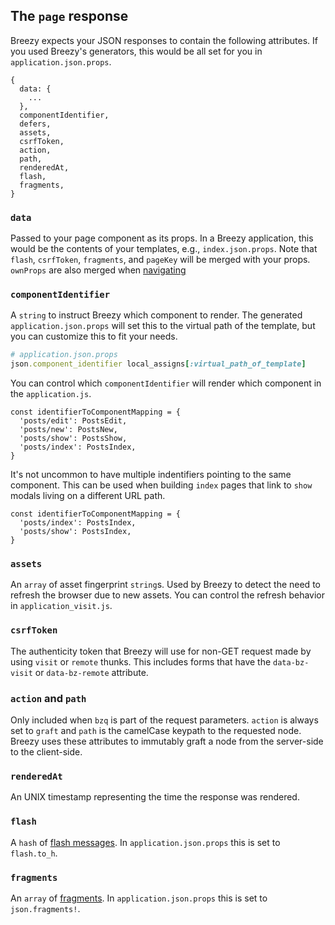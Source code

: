 ## The `page` response
Breezy expects your JSON responses to contain the following attributes. If you
used Breezy's generators, this would be all set for you in
`application.json.props`.

```
{
  data: {
    ...
  },
  componentIdentifier,
  defers,
  assets,
  csrfToken,
  action,
  path,
  renderedAt,
  flash,
  fragments,
}
```

### `data`
Passed to your page component as its props. In a Breezy application, this would
be the contents of your templates, e.g., `index.json.props`. Note that `flash`,
`csrfToken`, `fragments`, and `pageKey` will be merged with your props.
`ownProps` are also merged when [navigating](./react-redux.md#navigateto)

### `componentIdentifier`
A `string` to instruct Breezy which component to render. The generated
`application.json.props` will set this to the virtual path of the template, but
you can customize this to fit your needs.

```ruby
# application.json.props
json.component_identifier local_assigns[:virtual_path_of_template]
```

You can control which `componentIdentifier` will render which component in the
`application.js`.

```
const identifierToComponentMapping = {
  'posts/edit': PostsEdit,
  'posts/new': PostsNew,
  'posts/show': PostsShow,
  'posts/index': PostsIndex,
}
```

It's not uncommon to have multiple indentifiers pointing to the same component.
This can be used when building `index` pages that link to `show ` modals living
on a different URL path.

```
const identifierToComponentMapping = {
  'posts/index': PostsIndex,
  'posts/show': PostsIndex,
}
```

### `assets`
An `array` of asset fingerprint `string`s. Used by Breezy to detect the need to
refresh the browser due to new assets. You can control the refresh behavior in
`application_visit.js`.

### `csrfToken`
The authenticity token that Breezy will use for non-GET request made by using
`visit` or `remote` thunks. This includes forms that have the `data-bz-visit`
or `data-bz-remote` attribute.

### `action` and `path`
Only included when `bzq` is part of the request parameters. `action` is always
set to `graft` and `path` is the camelCase keypath to the requested node.
Breezy uses these attributes to immutably graft a node from the server-side to
the client-side.

### `renderedAt`
An UNIX timestamp representing the time the response was rendered.

### `flash`
A `hash` of [flash messages](./rails.md#rails-flash). In
`application.json.props` this is set to `flash.to_h`.

### `fragments`
An `array` of [fragments](./updating-fragments.md#fragments). In
`application.json.props` this is set to `json.fragments!`.
